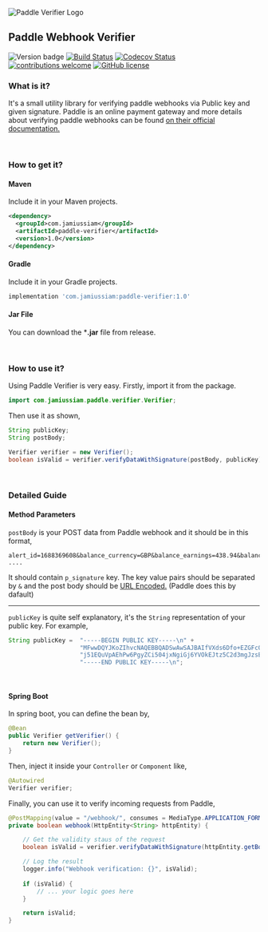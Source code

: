 ![Paddle Verifier Logo](https://cdn.jsdelivr.net/gh/jamius19/paddle-verifier/img/logo.svg)



## Paddle Webhook Verifier

![Version badge](https://img.shields.io/badge/Maven%20Central-1.0-blue.svg)  [![Build Status](https://travis-ci.com/jamius19/paddle-verifier.svg?branch=master)](https://travis-ci.com/jamius19/paddle-verifier) [![Codecov Status](https://codecov.io/gh/jamius19/paddle-verifier/branch/master/graph/badge.svg)](https://codecov.io/gh/jamius19/paddle-verifier/branch/master/graph/badge.svg) [![contributions welcome](https://img.shields.io/badge/contributions-welcome-brightgreen.svg?style=flat)](https://github.com/jamius19/paddle-verifier/issues)   [![GitHub license](https://img.shields.io/github/license/Naereen/StrapDown.js.svg)](https://github.com/jamius19/paddle-verifier/blob/master/LICENSE)
<br/>

### What is it?

It's a small utility library for verifying paddle webhooks via Public key and given signature. Paddle is an online payment gateway and more details about verifying paddle webhooks can be found [on their official documentation.](https://developer.paddle.com/webhook-reference/verifying-webhooks)

<br/>

### How to get it?

#### Maven
Include it in your Maven projects.
```xml
<dependency>
  <groupId>com.jamiussiam</groupId>
  <artifactId>paddle-verifier</artifactId>
  <version>1.0</version>
</dependency>
```
  
#### Gradle
Include it in your Gradle projects.
```groovy
implementation 'com.jamiussiam:paddle-verifier:1.0'
```

#### Jar File
You can download the ***.jar** file from release.

<br/>

### How to use it?

Using Paddle Verifier is very easy. Firstly, import it from the package.

```java
import com.jamiussiam.paddle.verifier.Verifier;
```

Then use it as shown,

```java
String publicKey;
String postBody;

Verifier verifier = new Verifier();
boolean isValid = verifier.verifyDataWithSignature(postBody, publicKey);
```
<br/>


### Detailed Guide
#### Method Parameters
`postBody` is your POST data from Paddle webhook and it should be in this format,
```http request
alert_id=1688369608&balance_currency=GBP&balance_earnings=438.94&balance_fee=689.32  ....
```
It should contain `p_signature` key. The key value pairs should be separated by `&` and the post body should be [URL Encoded.](https://en.wikipedia.org/wiki/Percent-encoding) (Paddle does this by dafault)

---

`publicKey` is quite self explanatory, it's the `String` representation of your public key. For example,
```java
String publicKey =  "-----BEGIN PUBLIC KEY-----\n" +
                    "MFwwDQYJKoZIhvcNAQEBBQADSwAwSAJBAIfVXds6Dfo+EZGFcOJPuhUverHOConA\n" +
                    "j51EQuVpAEhPw6PgyZCi504jxNgiGj6YVOkEJtz5C2d3mgJzsBJs6fUCAwEAAQ==\n" +
                    "-----END PUBLIC KEY-----\n";
```

<br/>

#### Spring Boot
In spring boot, you can define the bean by,
```java
@Bean
public Verifier getVerifier() {
    return new Verifier();
}
```

Then, inject it inside your `Controller` or `Component` like,
```java
@Autowired
Verifier verifier;
```

Finally, you can use it to verify incoming requests from Paddle,

```java
@PostMapping(value = "/webhook/", consumes = MediaType.APPLICATION_FORM_URLENCODED_VALUE)
private boolean webhook(HttpEntity<String> httpEntity) {

    // Get the validity staus of the request
    boolean isValid = verifier.verifyDataWithSignature(httpEntity.getBody(), publicKey);

    // Log the result
    logger.info("Webhook verification: {}", isValid);
    
    if (isValid) {
        // ... your logic goes here
    }

    return isValid;
}

```



